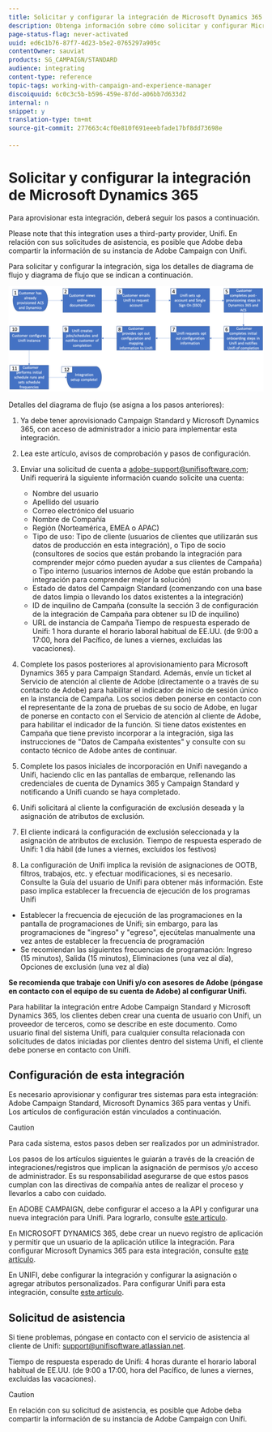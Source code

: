 ```yaml
---
title: Solicitar y configurar la integración de Microsoft Dynamics 365
description: Obtenga información sobre cómo solicitar y configurar Microsoft Dynamics 365 con la integración de Campaign Standard
page-status-flag: never-activated
uuid: ed6c1b76-87f7-4d23-b5e2-0765297a905c
contentOwner: sauviat
products: SG_CAMPAIGN/STANDARD
audience: integrating
content-type: reference
topic-tags: working-with-campaign-and-experience-manager
discoiquuid: 6c0c3c5b-b596-459e-87dd-a06bb7d633d2
internal: n
snippet: y
translation-type: tm+mt
source-git-commit: 277663c4cf0e810f691eeebfade17bf8dd73698e

---
```



# Solicitar y configurar la integración de Microsoft Dynamics 365

Para aprovisionar esta integración, deberá seguir los pasos a continuación.

Please note that this integration uses a third-party provider, Unifi.  En relación con sus solicitudes de asistencia, es posible que Adobe deba compartir la información de su instancia de Adobe Campaign con Unifi.

Para solicitar y configurar la integración, siga los detalles de diagrama de flujo y diagrama de flujo que se indican a continuación.

![](assets/provisioning-wf.png)

Detalles del diagrama de flujo (se asigna a los pasos anteriores):

1. Ya debe tener aprovisionado Campaign Standard y Microsoft Dynamics 365, con acceso de administrador a inicio para implementar esta integración.

1. Lea este artículo, avisos de comprobación y pasos de configuración.

1. Enviar una solicitud de cuenta a adobe-support@unifisoftware.com; Unifi requerirá la siguiente información cuando solicite una cuenta:
   * Nombre del usuario
   * Apellido del usuario
   * Correo electrónico del usuario
   * Nombre de Compañía
   * Región (Norteamérica, EMEA o APAC)
   * Tipo de uso:  Tipo de cliente (usuarios de clientes que utilizarán sus datos de producción en esta integración), o Tipo de socio (consultores de socios que están probando la integración para comprender mejor cómo pueden ayudar a sus clientes de Campaña) o Tipo interno (usuarios internos de Adobe que están probando la integración para comprender mejor la solución)
   * Estado de datos del Campaign Standard (comenzando con una base de datos limpia o llevando los datos existentes a la integración)
   * ID de inquilino de Campaña (consulte la sección 3 de configuración de la integración de Campaña para obtener su ID de inquilino)
   * URL de instancia de Campaña
   Tiempo de respuesta esperado de Unifi: 1 hora durante el horario laboral habitual de EE.UU. (de 9:00 a 17:00, hora del Pacífico, de lunes a viernes, excluidas las vacaciones).

1. Complete los pasos posteriores al aprovisionamiento para Microsoft Dynamics 365 y para Campaign Standard.
Además, envíe un ticket al Servicio de atención al cliente de Adobe (directamente o a través de su contacto de Adobe) para habilitar el indicador de inicio de sesión único en la instancia de Campaña. Los socios deben ponerse en contacto con el representante de la zona de pruebas de su socio de Adobe, en lugar de ponerse en contacto con el Servicio de atención al cliente de Adobe, para habilitar el indicador de la función.
Si tiene datos existentes en Campaña que tiene previsto incorporar a la integración, siga las instrucciones de &quot;Datos de Campaña existentes&quot; y consulte con su contacto técnico de Adobe antes de continuar.

1. Complete los pasos iniciales de incorporación en Unifi navegando a Unifi, haciendo clic en las pantallas de embarque, rellenando las credenciales de cuenta de Dynamics 365 y Campaign Standard y notificando a Unifi cuando se haya completado.

1. Unifi solicitará al cliente la configuración de exclusión deseada y la asignación de atributos de exclusión.

1. El cliente indicará la configuración de exclusión seleccionada y la asignación de atributos de exclusión.
Tiempo de respuesta esperado de Unifi: 1 día hábil (de lunes a viernes, excluidos los festivos)

1. La configuración de Unifi implica la revisión de asignaciones de OOTB, filtros, trabajos, etc. y efectuar modificaciones, si es necesario.  Consulte la Guía del usuario de Unifi para obtener más información.
Este paso implica establecer la frecuencia de ejecución de los programas Unifi
* Establecer la frecuencia de ejecución de las programaciones en la pantalla de programaciones de Unifi; sin embargo, para las programaciones de &quot;ingreso&quot; y &quot;egreso&quot;, ejecútelas manualmente una vez antes de establecer la frecuencia de programación
* Se recomiendan las siguientes frecuencias de programación: Ingreso (15 minutos), Salida (15 minutos), Eliminaciones (una vez al día), Opciones de exclusión (una vez al día)

**Se recomienda que trabaje con Unifi y/o con asesores de Adobe (póngase en contacto con el equipo de su cuenta de Adobe) al configurar Unifi.**

Para habilitar la integración entre Adobe Campaign Standard y Microsoft Dynamics 365, los clientes deben crear una cuenta de usuario con Unifi, un proveedor de terceros, como se describe en este documento.   Como usuario final del sistema Unifi, para cualquier consulta relacionada con solicitudes de datos iniciadas por clientes dentro del sistema Unifi, el cliente debe ponerse en contacto con Unifi.

## Configuración de esta integración

Es necesario aprovisionar y configurar tres sistemas para esta integración: Adobe Campaign Standard, Microsoft Dynamics 365 para ventas y Unifi. Los artículos de configuración están vinculados a continuación.

>[!CAUTION]
>
>Para cada sistema, estos pasos deben ser realizados por un administrador.
>
>Los pasos de los artículos siguientes le guiarán a través de la creación de integraciones/registros que implican la asignación de permisos y/o acceso de administrador.  Es su responsabilidad asegurarse de que estos pasos cumplan con las directivas de compañía antes de realizar el proceso y llevarlos a cabo con cuidado.

En ADOBE CAMPAIGN, debe configurar el acceso a la API y configurar una nueva integración para Unifi. Para lograrlo, consulte [este artículo](../../integrating/using/configure-adobe-io-for-ms-dynamic.md).

En MICROSOFT DYNAMICS 365, debe crear un nuevo registro de aplicación y permitir que un usuario de la aplicación utilice la integración.  Para configurar Microsoft Dynamics 365 para esta integración, consulte [este artículo](../../integrating/using/configure-microsoft-dynamics-365-for-campaign-integration.md).

En UNIFI, debe configurar la integración y configurar la asignación o agregar atributos personalizados. Para configurar Unifi para esta integración, consulte [este artículo](../../integrating/using/configure-unifi-for-microsoft-dynamics-365-integration.md).

## Solicitud de asistencia

Si tiene problemas, póngase en contacto con el servicio de asistencia al cliente de Unifi: [support@unifisoftware.atlassian.net](mailto:support@unifisoftware.atlassian.net).

Tiempo de respuesta esperado de Unifi: 4 horas durante el horario laboral habitual de EE.UU. (de 9:00 a 17:00, hora del Pacífico, de lunes a viernes, excluidas las vacaciones).

>[!CAUTION]
>
>En relación con su solicitud de asistencia, es posible que Adobe deba compartir la información de su instancia de Adobe Campaign con Unifi.